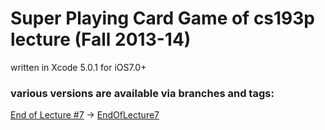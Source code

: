 # Super Playing Card Game of cs193p lecture (Fall 2013-14)

written in Xcode 5.0.1 for iOS7.0+


### various versions are available via branches and tags:

[End of Lecture #7](http://cs193p.m2m.at/cs193p-lecture-7-animation-auto-layout-fall-2013-14/) -> [EndOfLecture7](https://github.com/m2mtech/SuperCard-2013-14/tree/EndOfLecture)


